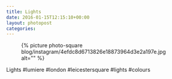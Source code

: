 ```yaml
---
title: Lights
date: 2016-01-15T12:15:10+00:00
layout: photopost
categories:
---
```


<figure class="photo photo--square">
  {% picture photo-square blog/instagram/4efdc8d6713826e18873964d3e2a197e.jpg alt="" %}
</figure>

Lights
#lumiere #london #leicestersquare #lights #colours
